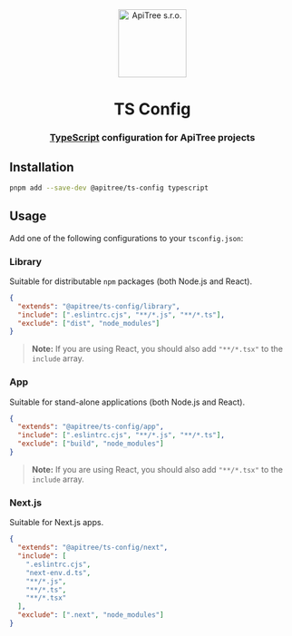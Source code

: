 <div align="center">

<a href="https://github.com/ApiTreeCZ">
<img alt="ApiTree s.r.o." src="https://www.apitree.cz/static/images/logo-header.svg" width="120" />
</a>

# TS Config

### [TypeScript](https://typescriptlang.org) configuration for ApiTree projects

</div>

## Installation

```bash
pnpm add --save-dev @apitree/ts-config typescript
```

## Usage

Add one of the following configurations to your `tsconfig.json`:

### Library

Suitable for distributable `npm` packages (both Node.js and React).

```json
{
  "extends": "@apitree/ts-config/library",
  "include": [".eslintrc.cjs", "**/*.js", "**/*.ts"],
  "exclude": ["dist", "node_modules"]
}
```

> **Note:** If you are using React, you should also add `"**/*.tsx"` to the `include` array.

### App

Suitable for stand-alone applications (both Node.js and React).

```json
{
  "extends": "@apitree/ts-config/app",
  "include": [".eslintrc.cjs", "**/*.js", "**/*.ts"],
  "exclude": ["build", "node_modules"]
}
```

> **Note:** If you are using React, you should also add `"**/*.tsx"` to the `include` array.

### Next.js

Suitable for Next.js apps.

```json
{
  "extends": "@apitree/ts-config/next",
  "include": [
    ".eslintrc.cjs",
    "next-env.d.ts",
    "**/*.js",
    "**/*.ts",
    "**/*.tsx"
  ],
  "exclude": [".next", "node_modules"]
}
```
